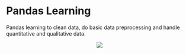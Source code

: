 # Pandas Learning

Pandas learning to clean data, do basic data preprocessing and handle quantitative and qualitative data.

<p align="center">
<img src="https://miro.medium.com/max/440/1*08ydeNH444MjwIkYr5HdoA.png">
</p>
